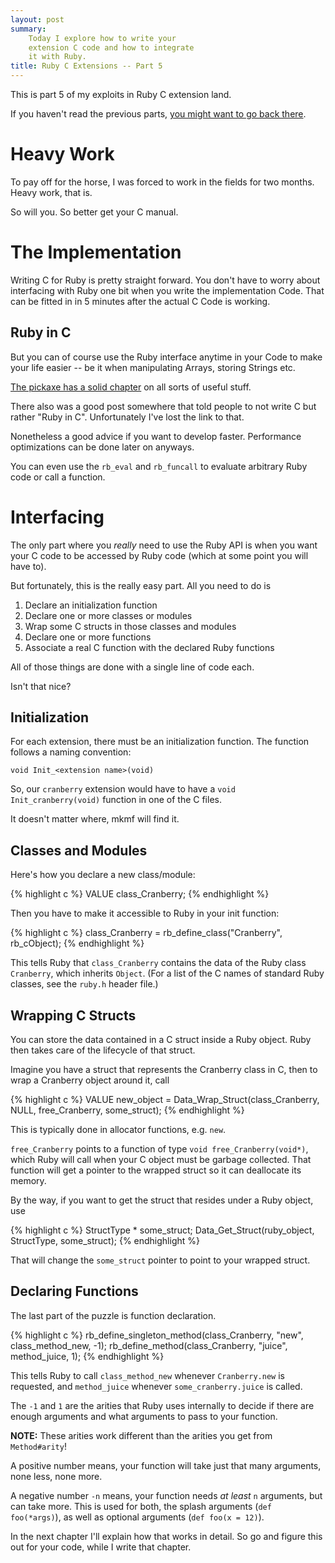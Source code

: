 ```yaml
---
layout: post
summary:
    Today I explore how to write your
    extension C code and how to integrate
    it with Ruby.
title: Ruby C Extensions -- Part 5
---
```


This is part 5 of my exploits
in Ruby C extension land.

If you haven't read the previous parts,
[you might want to go back there][part1].


# Heavy Work #

To pay off for the horse, I was forced to
work in the fields for two months. Heavy
work, that is.

So will you. So better get your C manual.


# The Implementation #

Writing C for Ruby is pretty straight
forward. You don't have to worry about
interfacing with Ruby one bit when you
write the implementation Code. That can
be fitted in in 5 minutes after the actual
C Code is working.


## Ruby in C ##

But you can of course use the Ruby interface
anytime in your Code to make your life easier
-- be it when manipulating Arrays, storing
Strings etc.

[The pickaxe has a solid chapter][pickaxe] on all sorts
of useful stuff.

There also was a good post somewhere that
told people to not write C but rather "Ruby in C".
Unfortunately I've lost the link to that.

Nonetheless a good advice if you want to develop
faster. Performance optimizations can be done
later on anyways.

You can even use the ` rb_eval ` and ` rb_funcall `
to evaluate arbitrary Ruby code or call a function.


# Interfacing #

The only part where you *really* need to use the
Ruby API is when you want your C code to be accessed
by Ruby code (which at some point you will have to).

But fortunately, this is the really easy part.
All you need to do is

1.  Declare an initialization function
1.  Declare one or more classes or modules
2.  Wrap some C structs in those classes and modules
2.  Declare one or more functions
3.  Associate a real C function with the declared
    Ruby functions

All of those things are done with a single line of
code each.

Isn't that nice?


## Initialization ##

For each extension, there must be an initialization
function. The function follows a naming convention:

    void Init_<extension name>(void)

So, our ` cranberry ` extension would have to have
a ` void Init_cranberry(void) ` function in one
of the C files.

It doesn't matter where, mkmf will find it.


## Classes and Modules ##

Here's how you declare a new class/module:

{% highlight c %}
VALUE class_Cranberry;
{% endhighlight %}

Then you have to make it accessible to Ruby in
your init function:

{% highlight c %}
class_Cranberry = rb_define_class("Cranberry", rb_cObject);
{% endhighlight %}

This tells Ruby that ` class_Cranberry ` contains
the data of the Ruby class ` Cranberry `, which inherits
` Object `. (For a list of the C names of standard Ruby
classes, see the ` ruby.h ` header file.)


## Wrapping C Structs ##

You can store the data contained in a C struct inside a
Ruby object. Ruby then takes care of the lifecycle
of that struct.

Imagine you have a struct that represents the Cranberry
class in C, then to wrap a Cranberry object around it,
call

{% highlight c %}
VALUE new_object = Data_Wrap_Struct(class_Cranberry, NULL, free_Cranberry, some_struct);
{% endhighlight %}

This is typically done in allocator functions, e.g. ` new `.

` free_Cranberry ` points to a function of type
` void free_Cranberry(void*) `, which Ruby will
call when your C object must be garbage collected.
That function will get a pointer to the wrapped struct
so it can deallocate its memory.

By the way, if you want to get the struct that resides
under a Ruby object, use

{% highlight c %}
StructType * some_struct;
Data_Get_Struct(ruby_object, StructType, some_struct);
{% endhighlight %}

That will change the ` some_struct ` pointer to point
to your wrapped struct.


## Declaring Functions ##

The last part of the puzzle is function declaration.

{% highlight c %}
rb_define_singleton_method(class_Cranberry, "new",   class_method_new, -1);
          rb_define_method(class_Cranberry, "juice", method_juice,      1);
{% endhighlight %}

This tells Ruby to call ` class_method_new ` whenever
` Cranberry.new ` is requested, and ` method_juice `
whenever ` some_cranberry.juice ` is called.

The ` -1 ` and ` 1 ` are the arities that Ruby uses
internally to decide if there are enough arguments
and what arguments to pass to your function.

**NOTE:** These arities work different than the arities
you get from ` Method#arity `!

A positive number means, your function will take
just that many arguments, none less, none more.

A negative number ` -n ` means, your function needs
*at least* ` n ` arguments, but can take more.
This is used for both, the splash arguments
(` def foo(*args) `), as well as optional arguments
(` def foo(x = 12) `).

In the next chapter I'll explain how that works in
detail.
So go and figure this out for your code, while I write
that chapter.


[part1]:        ../../18/ruby-c-extension  "Part 1 of this series"
[pickaxe]:      http://www.rubycentral.com/pickaxe/ext_ruby.html    "The Pickaxe on how to program Ruby in C"

